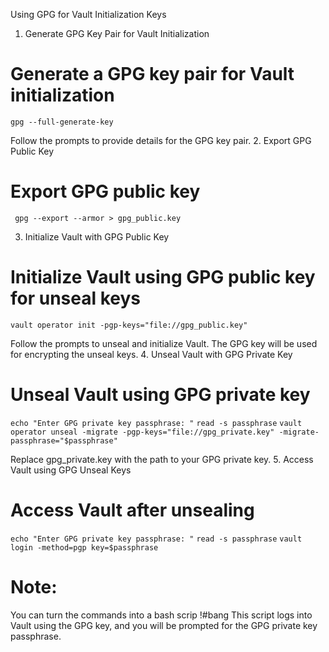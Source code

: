 
Using GPG for Vault Initialization Keys
1. Generate GPG Key Pair for Vault Initialization

# Generate a GPG key pair for Vault initialization
``gpg --full-generate-key``

Follow the prompts to provide details for the GPG key pair.
2. Export GPG Public Key



# Export GPG public key
`` gpg --export --armor > gpg_public.key``

3. Initialize Vault with GPG Public Key



# Initialize Vault using GPG public key for unseal keys
``vault operator init -pgp-keys="file://gpg_public.key"``

Follow the prompts to unseal and initialize Vault. The GPG key will be used for encrypting the unseal keys.
4. Unseal Vault with GPG Private Key



# Unseal Vault using GPG private key
`` echo "Enter GPG private key passphrase: " ``
`` read -s passphrase ``
`` vault operator unseal -migrate -pgp-keys="file://gpg_private.key" -migrate-passphrase="$passphrase" ``

Replace gpg_private.key with the path to your GPG private key.
5. Access Vault using GPG Unseal Keys


# Access Vault after unsealing
`` echo "Enter GPG private key passphrase: " ``
`` read -s passphrase ``
`` vault login -method=pgp key=$passphrase ``


# Note:
You can turn the commands into a bash scrip
!#bang
This script logs into Vault using the GPG key, and you will be prompted for the GPG private key passphrase.
